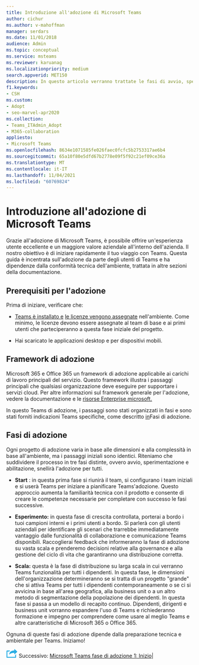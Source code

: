 ```yaml
---
title: Introduzione all'adozione di Microsoft Teams
author: cichur
ms.author: v-mahoffman
manager: serdars
ms.date: 11/01/2018
audience: Admin
ms.topic: conceptual
ms.service: msteams
ms.reviewer: karuanag
ms.localizationpriority: medium
search.appverid: MET150
description: In questo articolo verranno trattate le fasi di avvio, sperimentazione e abilitazione Microsoft Teams adozione.
f1.keywords:
- CSH
ms.custom:
- Adopt
- seo-marvel-apr2020
ms.collection:
- Teams_ITAdmin_Adopt
- M365-collaboration
appliesto:
- Microsoft Teams
ms.openlocfilehash: 8634e1071585fe026faec0fcfc5b2753317ae6b4
ms.sourcegitcommit: 65a10f80e5dfd67b2778e09f5f92c21ef09ce36a
ms.translationtype: MT
ms.contentlocale: it-IT
ms.lasthandoff: 11/04/2021
ms.locfileid: "60769824"
---
```

# <a name="get-started-driving-adoption-of-microsoft-teams"></a>Introduzione all'adozione di Microsoft Teams

Grazie all'adozione di Microsoft Teams, è possibile offrire un'esperienza utente eccellente e un maggiore valore aziendale all'interno dell'azienda. Il nostro obiettivo è di iniziare rapidamente il tuo viaggio con Teams. Questa guida è incentrata sull'adozione da parte degli utenti di Teams e ha dipendenze dalla conformità tecnica dell'ambiente, trattata in altre sezioni della documentazione.

## <a name="adoption-prerequisites"></a>Prerequisiti per l'adozione

Prima di iniziare, verificare che:

- [Teams è installato e](get-clients.md) [le licenze vengono assegnate](/office365/servicedescriptions/teams-service-description) nell'ambiente. Come minimo, le licenze devono essere assegnate al team di base e ai primi utenti che parteciperanno a questa fase iniziale del progetto.

- Hai scaricato le applicazioni desktop e per dispositivi mobili. 

## <a name="adoption-framework"></a>Framework di adozione

Microsoft 365 e Office 365 un framework di adozione applicabile ai carichi di lavoro principali del servizio. Questo framework illustra i passaggi principali che qualsiasi organizzazione deve eseguire per supportare i servizi cloud. Per altre informazioni sul framework generale per l'adozione, vedere la documentazione e le [risorse Enterprise microsoft.](/microsoft-365/enterprise/) 

In questo Teams di adozione, i passaggi sono stati organizzati in fasi e sono stati forniti indicazioni Teams specifiche, come descritto [in](#adoption-phases)Fasi di adozione.

## <a name="adoption-phases"></a>Fasi di adozione 

Ogni progetto di adozione varia in base alle dimensioni e alla complessità in base all'ambiente, ma i passaggi iniziali sono identici. Riteniamo che suddividere il processo in tre fasi distinte, ovvero avvio, sperimentazione e abilitazione, snellirà l'adozione per tutti.  

- **Start** : in questa prima fase si riunirà il team, si configurano i team iniziali e si userà Teams per iniziare a pianificare Teams'adozione. Questo approccio aumenta la familiarità tecnica con il prodotto e consente di creare le competenze necessarie per completare con successo le fasi successive. 

- **Esperimento:** in questa fase di crescita controllata, porterai a bordo i tuoi campioni interni e i primi utenti a bordo. Si parlerà con gli utenti aziendali per identificare gli scenari che trarrebbe immediatamente vantaggio dalle funzionalità di collaborazione e comunicazione Teams disponibili. Raccoglierai feedback che informeranno la fase di adozione su vasta scala e prenderemo decisioni relative alla governance e alla gestione del ciclo di vita che garantiranno una distribuzione corretta.

- **Scala:** questa è la fase di distribuzione su larga scala in cui verranno Teams funzionalità per tutti i dipendenti. In questa fase, le dimensioni dell'organizzazione determineranno se si tratta di un progetto "grande" che si attiva Teams per tutti i dipendenti contemporaneamente o se ci si avvicina in base all'area geografica, alla business unit o a un altro metodo di segmentazione della popolazione dei dipendenti. In questa fase si passa a un modello di recapito continuo. Dipendenti, dirigenti e business unit vorranno espandere l'uso di Teams e richiederanno formazione e impegno per comprendere come usare al meglio Teams e altre caratteristiche di Microsoft 365 o Office 365.

Ognuna di queste fasi di adozione dipende dalla preparazione tecnica e ambientale per Teams. Iniziamo!


![Icona che rappresenta il passaggio successivo.](media/teams-adoption-next-icon.png) Successivo: [Microsoft Teams fase di adozione 1: Inizio](teams-adoption-phase1.md)|